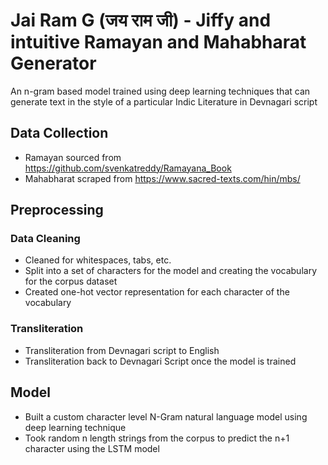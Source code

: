 # Jai Ram G (जय राम जी) - Jiffy and intuitive Ramayan and Mahabharat Generator

An n-gram based model trained using deep learning techniques that can generate text in the style of a particular Indic Literature in Devnagari script

## Data Collection

* Ramayan sourced from https://github.com/svenkatreddy/Ramayana_Book
* Mahabharat scraped from https://www.sacred-texts.com/hin/mbs/ 

## Preprocessing

### Data Cleaning

* Cleaned for whitespaces, tabs, etc.
* Split into a set of characters for the model and creating the vocabulary for the corpus dataset
* Created one-hot vector representation for each character of the vocabulary

### Transliteration

* Transliteration from Devnagari script to English 
* Transliteration back to Devnagari Script once the model is trained

## Model

* Built a custom character level N-Gram natural language model using deep learning technique
* Took random n length strings from the corpus to predict the n+1 character using the LSTM model
